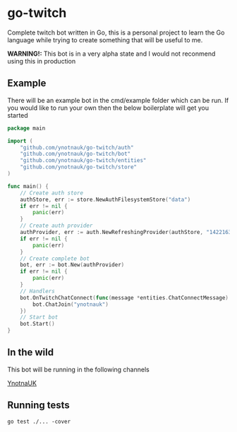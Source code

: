 # go-twitch
Complete twitch bot written in Go, this is a personal project to learn the Go language while trying to create something that will be useful to me.

**WARNING!:** This bot is in a very alpha state and I would not reconmend using this in production

## Example
There will be an example bot in the cmd/example folder which can be run. If you would like to run your own then the below boilerplate will get you started

```go
package main

import (
	"github.com/ynotnauk/go-twitch/auth"
	"github.com/ynotnauk/go-twitch/bot"
	"github.com/ynotnauk/go-twitch/entities"
	"github.com/ynotnauk/go-twitch/store"
)

func main() {
	// Create auth store
	authStore, err := store.NewAuthFilesystemStore("data")
	if err != nil {
		panic(err)
	}
	// Create auth provider
	authProvider, err := auth.NewRefreshingProvider(authStore, "142216347")
	if err != nil {
		panic(err)
	}
	// Create complete bot
	bot, err := bot.New(authProvider)
	if err != nil {
		panic(err)
	}
	// Handlers
	bot.OnTwitchChatConnect(func(message *entities.ChatConnectMessage) {
		bot.ChatJoin("ynotnauk")
	})
	// Start bot
	bot.Start()
}
```

## In the wild
This bot will be running in the following channels

[YnotnaUK](https://twitch.tv/YnotnaUK "My twitch channel")

## Running tests

```
go test ./... -cover
```
